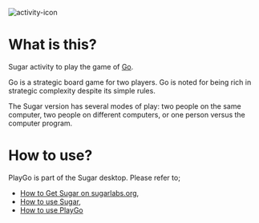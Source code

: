 ![activity-icon](activity/activity-go.svg)

What is this?
=============

Sugar activity to play the game of [Go](https://en.wikipedia.org/wiki/Go_(game)).

Go is a strategic board game for two players. Go is noted for being rich in strategic complexity despite its simple rules.

The Sugar version has several modes of play: two people on the same computer, two people on different computers, or one person versus the computer program.

How to use?
===========

PlayGo is part of the Sugar desktop.  Please refer to;

* [How to Get Sugar on sugarlabs.org](https://sugarlabs.org/),
* [How to use Sugar](https://help.sugarlabs.org/),
* [How to use PlayGo](https://help.sugarlabs.org/playgo.html)

